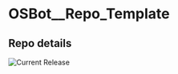 # OSBot__Repo_Template

## Repo details

![Current Release](https://img.shields.io/badge/release-v0.11.3-blue)
